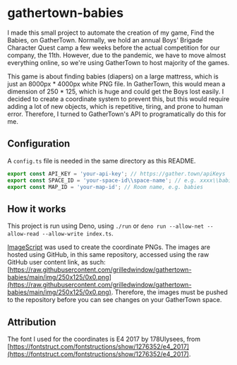 # gathertown-babies
I made this small project to automate the creation of my game, Find the Babies, on GatherTown. Normally, we hold an annual Boys' Brigade Character Quest camp a few weeks before the actual competition for our company, the 11th. However, due to the pandemic, we have to move almost everything online, so we're using GatherTown to host majority of the games.

This game is about finding babies (diapers) on a large mattress, which is just an 8000px * 4000px white PNG file. In GatherTown, this would mean a dimension of 250 * 125, which is huge and could get the Boys lost easily. I decided to create a coordinate system to prevent this, but this would require adding a lot of new objects, which is repetitive, tiring, and prone to human error. Therefore, I turned to GatherTown's API to programatically do this for me.

## Configuration
A `config.ts` file is needed in the same directory as this README.
```typescript
export const API_KEY = 'your-api-key'; // https://gather.town/apiKeys
export const SPACE_ID = 'your-space-id\\space-name'; // e.g. xxxx\\babies
export const MAP_ID = 'your-map-id'; // Room name, e.g. babies
```

## How it works
This project is run using Deno, using `./run` or `deno run --allow-net --allow-read --allow-write index.ts`.

[ImageScript](https://deno.land/x/imagescript@1.2.9) was used to create the coordinate PNGs. The images are hosted using GitHub, in this same repository, accessed using the raw GitHub user content link, as such: [https://raw.githubusercontent.com/grilledwindow/gathertown-babies/main/img/250x125/0x0.png](https://raw.githubusercontent.com/grilledwindow/gathertown-babies/main/img/250x125/0x0.png). Therefore, the images must be pushed to the repository before you can see changes on your GatherTown space.

## Attribution
The font I used for the coordinates is E4 2017 by 178Ulysees, from [https://fontstruct.com/fontstructions/show/1276352/e4_2017](https://fontstruct.com/fontstructions/show/1276352/e4_2017).
